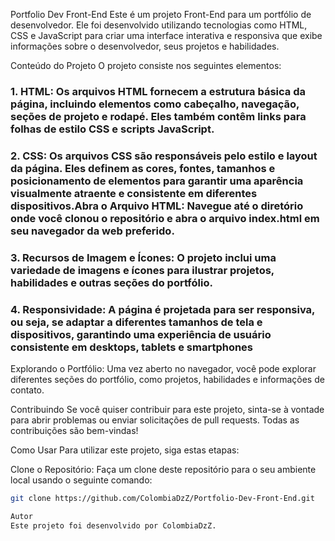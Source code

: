 Portfolio Dev Front-End
Este é um projeto Front-End para um portfólio de desenvolvedor. Ele foi desenvolvido utilizando tecnologias como HTML, CSS e JavaScript para criar uma interface interativa e responsiva que exibe informações sobre o desenvolvedor, seus projetos e habilidades.

Conteúdo do Projeto
O projeto consiste nos seguintes elementos:

### 1. HTML: Os arquivos HTML fornecem a estrutura básica da página, incluindo elementos como cabeçalho, navegação, seções de projeto e rodapé. Eles também contêm links para folhas de estilo CSS e scripts JavaScript.

### 2. CSS: Os arquivos CSS são responsáveis pelo estilo e layout da página. Eles definem as cores, fontes, tamanhos e posicionamento de elementos para garantir uma aparência visualmente atraente e consistente em diferentes dispositivos.Abra o Arquivo HTML: Navegue até o diretório onde você clonou o repositório e abra o arquivo index.html em seu navegador da web preferido.

### 3. Recursos de Imagem e Ícones: O projeto inclui uma variedade de imagens e ícones para ilustrar projetos, habilidades e outras seções do portfólio.

### 4. Responsividade: A página é projetada para ser responsiva, ou seja, se adaptar a diferentes tamanhos de tela e dispositivos, garantindo uma experiência de usuário consistente em desktops, tablets e smartphones
Explorando o Portfólio: Uma vez aberto no navegador, você pode explorar diferentes seções do portfólio, como projetos, habilidades e informações de contato.

Contribuindo
Se você quiser contribuir para este projeto, sinta-se à vontade para abrir problemas ou enviar solicitações de pull requests. Todas as contribuições são bem-vindas!

Como Usar
Para utilizar este projeto, siga estas etapas:

Clone o Repositório: Faça um clone deste repositório para o seu ambiente local usando o seguinte comando:
```bash
git clone https://github.com/ColombiaDzZ/Portfolio-Dev-Front-End.git

Autor
Este projeto foi desenvolvido por ColombiaDzZ.
